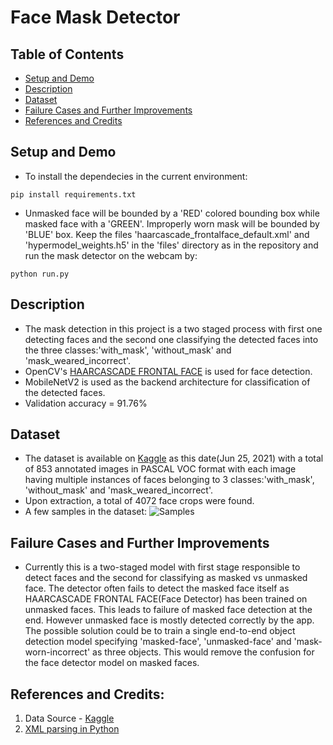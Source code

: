 # Face Mask Detector

## Table of Contents
* [Setup and Demo](#Setup-and-Demo)
* [Description](#Description)
* [Dataset](#Dataset)
* [Failure Cases and Further Improvements](#Failure-Cases-and-Further-Improvements)
* [References and Credits](#References-and-Credits)


## Setup and Demo
* To install the dependecies in the current environment:
```
pip install requirements.txt
```
* Unmasked face will be bounded by a 'RED' colored bounding box while masked face with a 'GREEN'. Improperly worn mask will be bounded by 'BLUE' box. Keep the files 'haarcascade_frontalface_default.xml' and 'hypermodel_weights.h5' in the 'files' directory as in the repository and run the mask detector on the webcam by:
```
python run.py 
```


## Description
* The mask detection in this project is a two staged process with first one detecting faces and the second one classifying the detected faces into the three classes:'with_mask', 'without_mask' and 'mask_weared_incorrect'. 
* OpenCV's [HAARCASCADE FRONTAL FACE](https://github.com/opencv/opencv/blob/master/data/haarcascades/haarcascade_frontalface_default.xml) is used for face detection.
* MobileNetV2 is used as the backend architecture for classification of the detected faces.
* Validation accuracy = 91.76%


## Dataset
* The dataset is available on [Kaggle](https://www.kaggle.com/andrewmvd/face-mask-detection) as this date(Jun 25, 2021) with a total of 853 annotated images in PASCAL VOC format with each image having multiple instances of faces belonging to 3 classes:'with_mask', 'without_mask' and 'mask_weared_incorrect'.
* Upon extraction, a total of 4072 face crops were found.
* A few samples in the dataset:
![Samples](https://www.googleapis.com/download/storage/v1/b/kaggle-user-content/o/inbox%2F793761%2Fd0744f78b0471c0605b98debd7b2d88d%2FUntitled.png?generation=1590132045583855&alt=media "Sample")


## Failure Cases and Further Improvements
* Currently this is a two-staged model with first stage responsible to detect faces and the second for classifying as masked vs unmasked face. The detector often fails to detect the masked face itself as HAARCASCADE FRONTAL FACE(Face Detector) has been trained on unmasked faces. This leads to failure of masked face detection at the end. However unmasked face is mostly detected correctly by the app. 
The possible solution could be to train a single end-to-end object detection model specifying 'masked-face', 'unmasked-face' and 'mask-worn-incorrect' as three objects. This would remove the confusion for the face detector model on masked faces.

## References and Credits:
1. Data Source - [Kaggle](https://www.kaggle.com/andrewmvd/face-mask-detection)
2. [XML parsing in Python](https://www.geeksforgeeks.org/xml-parsing-python/)
